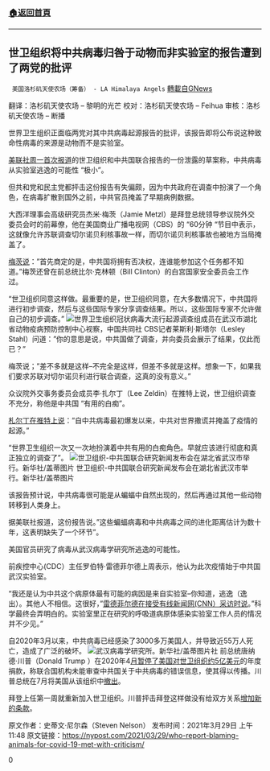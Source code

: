 ###  [:house:返回首頁](https://github.com/ourhimalayas/txt)
---

## 世卫组织将中共病毒归咎于动物而非实验室的报告遭到了两党的批评
` 美国洛杉矶天使农场（筹备） - LA Himalaya Angels` [轉載自GNews](https://gnews.org/zh-hans/1037632/)

翻译：洛杉矶天使农场 – 黎明的光芒
校对：洛杉矶天使农场 – Feihua
审核：洛杉矶天使农场 – 断播

世界卫生组织正面临两党对其中共病毒起源报告的批评，该报告即将公布说这种致命性病毒的来源是动物而不是实验室。

[美联社周一首次报道](https://nypost.com/2021/03/29/who-report-says-animals-were-likely-source-of-covid-19/)的世卫组织和中共国联合报告的一份泄露的草案称，中共病毒从实验室逃逸的可能性 “极小”。

但共和党和民主党都抨击这份报告有失偏颇，因为中共政府在调查中扮演了一个角色，在病毒扩散到国外之前，中共官员掩盖了早期病例数据。

大西洋理事会高级研究员杰米·梅茨（Jamie Metzl）是拜登总统领导参议院外交委员会时的前幕僚，他在美国商业广播电视网（CBS）的 “60分钟 “节目中表示，这就像允许苏联调查切尔诺贝利核事故一样，而切尔诺贝利核事故也被地方当局掩盖了。

[梅茨说](https://twitter.com/60Minutes/status/1376190350990192644?ref_src=twsrc%255Etfw%257Ctwcamp%255Etweetembed%257Ctwterm%255E1376190350990192644%257Ctwgr%255E%257Ctwcon%255Es1_c10&amp;ref_url=https%253A%252F%252Fwww.foxnews.com%252Fhealth%252Fwhos-inquiry-into-covid-19-outbreak-highly-chaperoned-says-ex-nsc-official)：”首先商定的是，中共国将拥有否决权，连谁能参加这个任务都不知道。”梅茨还曾在前总统比尔·克林顿（Bill Clinton）的白宫国家安全委员会工作过。

“世卫组织同意这样做。最重要的是，世卫组织同意，在大多数情况下，中共国将进行初步调查，然后与这些国际专家分享调查结果。所以，这些国际专家不允许做自己的初步调查。”
![]()![](https://gnews.org/wp-content/uploads/2021/03/98-1.jpg)世界卫生组织冠状病毒大流行起源调查组成员在武汉市湖北省动物疫病预防控制中心视察，中国共同社
CBS记者莱斯利·斯塔尔（Lesley Stahl）问道：”你的意思是说，中共国做了调查，并向委员会展示了结果，仅此而已？”

梅茨说；”差不多就是这样–不完全是这样，但差不多就是这样。想象一下，如果我们要求苏联对切尔诺贝利进行联合调查，这真的没有意义。”

众议院外交事务委员会成员李·扎尔丁（Lee Zeldin）在推特上说，世卫组织调查不充分，称他是中共国 “有用的白痴”。

[札尔丁在推特上说](https://twitter.com/RepLeeZeldin/status/1376365379459633154)：”自中共病毒最初爆发以来，中共对世界撒谎并掩盖了疫情的起源。”

“世界卫生组织一次又一次地扮演着中共有用的白痴角色。早就应该进行彻底和真正独立的调查了”。
![]()![](https://gnews.org/wp-content/uploads/2021/03/98-2.jpg)世卫组织-中共国联合研究新闻发布会在湖北省武汉市举行。新华社/盖蒂图片
世卫组织-中共国联合研究新闻发布会在湖北省武汉市举行。新华社/盖蒂图片

该报告预计说，中共病毒很可能是从蝙蝠中自然出现的，然后再通过其他一些动物转移到人类身上。

据美联社报道，这份报告说。”这些蝙蝠病毒和中共病毒之间的进化距离估计为数十年，这表明缺失了一个环节”。

美国官员研究了病毒从武汉病毒学研究所逃逸的可能性。

前疾控中心(CDC）主任罗伯特·雷德菲尔德上周表示，他认为此次疫情始于中共国武汉实验室。

“我还是认为中共这个病原体最有可能的病因是来自实验室–你知道，逃逸（逸出）。其他人不相信。这很好，”[雷德菲尔德在接受有线新闻网(CNN）采访时说](https://nypost.com/2021/03/29/ex-cdc-director-robert-redfield-covid-19-escaped-from-wuhan-lab/)。”科学最终会弄明白的。实验室里正在研究的呼吸道病原体感染实验室工作人员的情况并不少见。”

自2020年3月以来，中共病毒已经感染了3000多万美国人，并导致近55万人死亡，造成了广泛的破坏。
![]()![](https://gnews.org/wp-content/uploads/2021/03/98-3.jpg)武汉病毒学研究所。新华社/盖蒂图片社
前总统唐纳德·川普（Donald Trump ）在2020年4[月暂停了美国对世卫组织约5亿美元](https://nypost.com/2020/04/14/trump-rips-who-over-coronavirus-response-halts-us-payments/)的年度捐款，称联合国机构未能审查中共国关于中共病毒的错误信息，使其得以传播。川普总统在7月将美国从该组织中[撤出](https://nypost.com/2020/07/07/trump-administration-tells-congress-us-is-out-of-the-who/)。

拜登上任第一周就重新加入世卫组织。川普抨击拜登这样做没有给双方关系[增加新的条款](https://nypost.com/2021/02/28/trump-bashes-biden-for-rejoining-who-paris-climate-accord/)。

原文作者：史蒂文·尼尔森（Steven Nelson）
发布时间：2021年3月29日 上午11:48
原文链接：https://nypost.com/2021/03/29/who-report-blaming-animals-for-covid-19-met-with-criticism/

0

